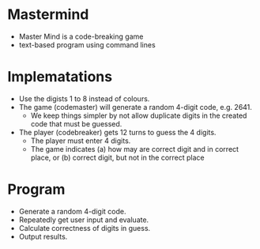 # Mastermind
* Master Mind is a code-breaking game
* text-based program using command lines

# Implematations

* Use the digists 1 to 8 instead of colours.
* The game (codemaster) will generate a random 4-digit code, e.g. 2641.
    - We keep things simpler by not allow duplicate digits in the created code that must be guessed.
* The player (codebreaker) gets 12 turns to guess the 4 digits.
    - The player must enter 4 digits.
    - The game indicates (a) how may are correct digit and in correct place, or (b) correct digit, but not in the correct place

# Program

* Generate a random 4-digit code.
* Repeatedly get user input and evaluate.
* Calculate correctness of digits in guess.
* Output results.
